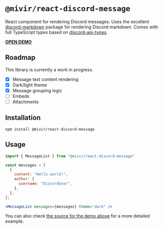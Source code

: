 # `@mivir/react-discord-message`
React component for rendering Discord messages.
Uses the excellent [discord-markdown](https://www.npmjs.com/package/discord-markdown) package for rendering Discord markdown.
Comes with full TypeScript types based on [discord-api-types](https://www.npmjs.com/package/discord-api-types).

[**OPEN DEMO**](https://dragory.github.io/react-discord-message/)

## Roadmap
This library is currently a work in progress.
- [X] Message text content rendering
- [X] Dark/light theme
- [X] Message grouping logic
- [ ] Embeds
- [ ] Attachments

## Installation

```shell
npm install @mivir/react-discord-message
```

## Usage

```jsx
import { MessageList } from "@mivir/react-discord-message"

const messages = [
  {
    content: "Hello world!",
    author: {
      username: "DiscordUser",
    },
  },
];

<MessageList messages={messages} theme="dark" />
```

You can also check [the source for the demo above](/docs/src/docs.tsx) for a more detailed example.
